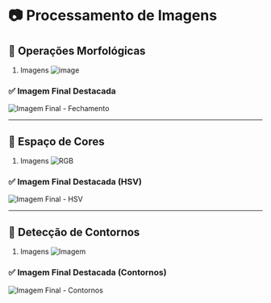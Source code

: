 # 📷 Processamento de Imagens


## 📌 Operações Morfológicas

1. Imagens 
![image](https://github.com/user-attachments/assets/e1bc7c82-f8a4-4aed-9063-18778a29e768)


### ✅ Imagem Final Destacada  
![Imagem Final - Fechamento](![image](https://github.com/user-attachments/assets/eecd7cf9-81ec-4b89-82a3-f3399b57d1a3))

---

## 📌 Espaço de Cores


1. Imagens 
![RGB](![image](https://github.com/user-attachments/assets/e83bff43-b8df-4c3e-a63b-bff3ee118a35))

### ✅ Imagem Final Destacada (HSV)  
![Imagem Final - HSV](![image](https://github.com/user-attachments/assets/7790c560-978e-4479-b692-214e83b18028))

---

## 📌 Detecção de Contornos


1. Imagens 
![Imagem](![image](https://github.com/user-attachments/assets/e006dbb1-3080-4459-b20f-cf880989bdb8))


### ✅ Imagem Final Destacada (Contornos)  
![Imagem Final - Contornos](![image](https://github.com/user-attachments/assets/3f1e2b15-01c8-4c32-aa8b-5cad670e2755))

